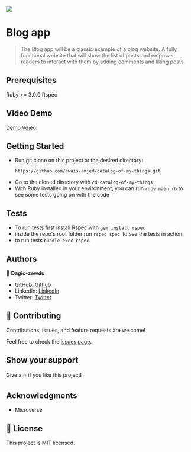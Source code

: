 ![](https://img.shields.io/badge/Microverse-blueviolet)

# Blog app

> The Blog app will be a classic example of a blog website. A fully functional website that will show the list of posts and empower readers to interact with them by adding comments and liking posts.

## Prerequisites

Ruby >= 3.0.0
Rspec

## Video Demo

[Demo Vdieo]()

## Getting Started

- Run git clone on this project at the desired directory:
  ```
  https://github.com/awais-amjed/catalog-of-my-things.git
  ```
- Go to the cloned directory with `cd catalog-of-my-things`
- With Ruby installed in your environment, you can run `ruby main.rb` to see some tests going on with the code

## Tests

- To run tests first install Rspec with `gem install rspec`
- inside the repo's root folder run `rspec spec `to see the tests in action
- to run tests `bundle exec rspec`.

## Authors

👤 **Dagic-zewdu**

- GitHub: [Github](https://github.com/Dagic-zewdu)
- LinkedIn: [LinkedIn](https://www.linkedin.com/dagic-zewdu/)
- Twitter: [Twitter](https://twitter.com/dagic4)

## 🤝 Contributing

Contributions, issues, and feature requests are welcome!

Feel free to check the [issues page](../../issues/).

## Show your support

Give a ⭐️ if you like this project!

## Acknowledgments

- Microverse

## 📝 License

This project is [MIT](./LICENSE) licensed.
